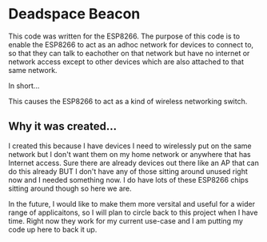 # Deadspace Beacon

This code was written for the ESP8266. The purpose of this code is to enable the ESP8266 to act as an adhoc network for devices to connect to, so that they can talk to eachother on that network but have no internet or network access except to other devices which are also  attached to that same network.

In short... 

This causes the ESP8266 to act as a kind of wireless networking switch. 

## Why it was created...
I created this because I have devices I need to wirelessly put on the same network but I don't want them on my home network or anywhere that has Internet access. Sure there are already devices out there like an AP that can do this already BUT I don't have any of those sitting around unused right now and I needed something now. I do have lots of these ESP8266 chips sitting around though so here we are.

In the future, I would like to make them more versital and useful for a wider range of applicaitons, so I will plan to circle back to this project when I have time. Right now they work for my current use-case and I am putting my code up here to back it up.
